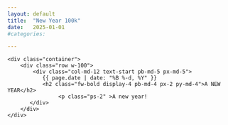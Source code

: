 ```yaml
---
layout: default
title:  "New Year 100k"
date:   2025-01-01 
#categories: 

---
```

<html>
<body>

   <!-- Main Section -->
    <div class="container">
        <div class="row w-100">
            <div class="col-md-12 text-start pb-md-5 px-md-5">
               {{ page.date | date: "%B %-d, %Y" }}
               <h2 class="fw-bold display-4 pb-md-4 px-2 py-md-4">A NEW YEAR</h2>
                    <p class="ps-2" >A new year!
           </div>
        </div>
    </div>
</body>
</html>